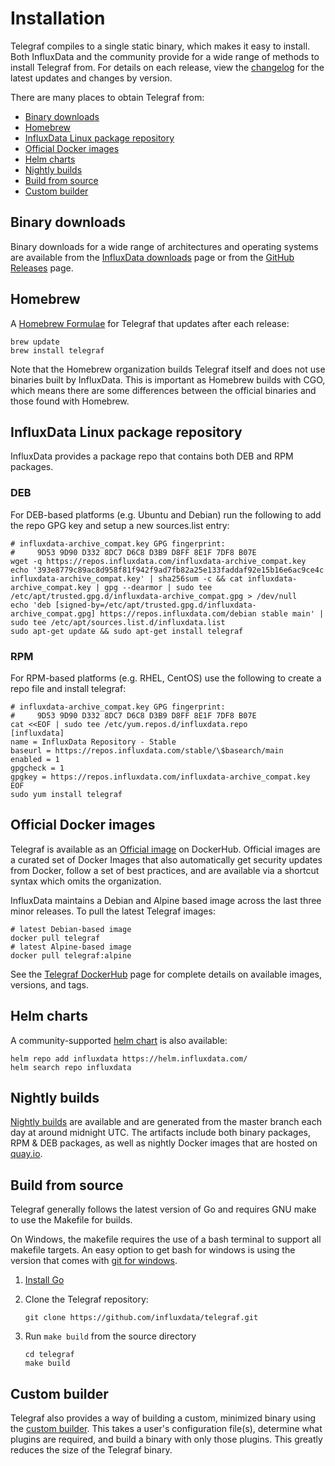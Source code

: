 # Installation

Telegraf compiles to a single static binary, which makes it easy to install.
Both InfluxData and the community provide for a wide range of methods to install
Telegraf from. For details on each release, view the [changelog][] for the
latest updates and changes by version.

[changelog]: /CHANGELOG.md

There are many places to obtain Telegraf from:

* [Binary downloads](#binary-downloads)
* [Homebrew](#homebrew)
* [InfluxData Linux package repository](#influxdata-linux-package-repository)
* [Official Docker images](#official-docker-images)
* [Helm charts](#helm-charts)
* [Nightly builds](#nightly-builds)
* [Build from source](#build-from-source)
* [Custom builder](#custom-builder)

## Binary downloads

Binary downloads for a wide range of architectures and operating systems are
available from the [InfluxData downloads][] page or from the
[GitHub Releases][] page.

[InfluxData downloads]: https://www.influxdata.com/downloads
[GitHub Releases]: https://github.com/influxdata/telegraf/releases

## Homebrew

A [Homebrew Formulae][] for Telegraf that updates after each release:

```shell
brew update
brew install telegraf
```

Note that the Homebrew organization builds Telegraf itself and does not use
binaries built by InfluxData. This is important as Homebrew builds with CGO,
which means there are some differences between the official binaries and those
found with Homebrew.

[homebrew formulae]: https://formulae.brew.sh/formula/telegraf

## InfluxData Linux package repository

InfluxData provides a package repo that contains both DEB and RPM packages.

### DEB

For DEB-based platforms (e.g. Ubuntu and Debian) run the following to add the
repo GPG key and setup a new sources.list entry:

```shell
# influxdata-archive_compat.key GPG fingerprint:
#     9D53 9D90 D332 8DC7 D6C8 D3B9 D8FF 8E1F 7DF8 B07E
wget -q https://repos.influxdata.com/influxdata-archive_compat.key
echo '393e8779c89ac8d958f81f942f9ad7fb82a25e133faddaf92e15b16e6ac9ce4c influxdata-archive_compat.key' | sha256sum -c && cat influxdata-archive_compat.key | gpg --dearmor | sudo tee /etc/apt/trusted.gpg.d/influxdata-archive_compat.gpg > /dev/null
echo 'deb [signed-by=/etc/apt/trusted.gpg.d/influxdata-archive_compat.gpg] https://repos.influxdata.com/debian stable main' | sudo tee /etc/apt/sources.list.d/influxdata.list
sudo apt-get update && sudo apt-get install telegraf
```

### RPM

For RPM-based platforms (e.g. RHEL, CentOS) use the following to create a repo
file and install telegraf:

```shell
# influxdata-archive_compat.key GPG fingerprint:
#     9D53 9D90 D332 8DC7 D6C8 D3B9 D8FF 8E1F 7DF8 B07E
cat <<EOF | sudo tee /etc/yum.repos.d/influxdata.repo
[influxdata]
name = InfluxData Repository - Stable
baseurl = https://repos.influxdata.com/stable/\$basearch/main
enabled = 1
gpgcheck = 1
gpgkey = https://repos.influxdata.com/influxdata-archive_compat.key
EOF
sudo yum install telegraf
```

## Official Docker images

Telegraf is available as an [Official image][] on DockerHub. Official images
are a curated set of Docker Images that also automatically get security updates
from Docker, follow a set of best practices, and are available via a shortcut
syntax which omits the organization.

InfluxData maintains a Debian and Alpine based image across the last three
minor releases. To pull the latest Telegraf images:

```shell
# latest Debian-based image
docker pull telegraf
# latest Alpine-based image
docker pull telegraf:alpine
```

See the [Telegraf DockerHub][] page for complete details on available images,
versions, and tags.

[official image]: https://docs.docker.com/trusted-content/official-images/
[Telegraf DockerHub]: https://hub.docker.com/_/telegraf

## Helm charts

A community-supported [helm chart][] is also available:

```shell
helm repo add influxdata https://helm.influxdata.com/
helm search repo influxdata
```

[helm chart]: https://github.com/influxdata/helm-charts/tree/master/charts/telegraf

## Nightly builds

[Nightly builds][] are available and are generated from the master branch each
day at around midnight UTC. The artifacts include both binary packages, RPM &
DEB packages, as well as nightly Docker images that are hosted on [quay.io][].

[Nightly builds]: /docs/NIGHTLIES.md
[quay.io]: https://quay.io/repository/influxdb/telegraf-nightly?tab=tags&tag=latest

## Build from source

Telegraf generally follows the latest version of Go and requires GNU make to use
the Makefile for builds.

On Windows, the makefile requires the use of a bash terminal to support all
makefile targets. An easy option to get bash for windows is using the version
that comes with [git for windows](https://gitforwindows.org/).

1. [Install Go](https://golang.org/doc/install)
2. Clone the Telegraf repository:

   ```shell
   git clone https://github.com/influxdata/telegraf.git
   ```

3. Run `make build` from the source directory

   ```shell
   cd telegraf
   make build
   ```

## Custom builder

Telegraf also provides a way of building a custom, minimized binary using the
[custom builder][]. This takes a user's configuration file(s), determine what
plugins are required, and build a binary with only those plugins. This greatly
reduces the size of the Telegraf binary.

[custom builder]: https://github.com/influxdata/telegraf/tree/master/tools/custom_builder
